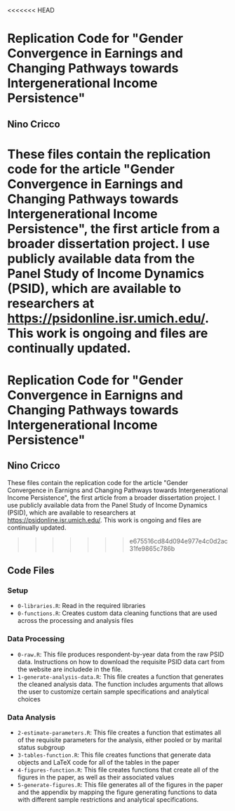 <<<<<<< HEAD
# Replication Code for "Gender Convergence in Earnings and Changing Pathways towards Intergenerational Income Persistence"

## Nino Cricco

These files contain the replication code for the article "Gender Convergence in Earnings and Changing Pathways towards Intergenerational Income Persistence", the first article from a broader dissertation project. I use publicly available data from the Panel Study of Income Dynamics (PSID), which are available to researchers at <https://psidonline.isr.umich.edu/>. This work is ongoing and files are continually updated. 
=======
# Replication Code for "Gender Convergence in Earnigns and Changing Pathways towards Intergenerational Income Persistence"

## Nino Cricco

These files contain the replication code for the article "Gender Convergence in Earnigns and Changing Pathways towards Intergenerational Income Persistence", the first article from a broader dissertation project. I use publicly available data from the Panel Study of Income Dynamics (PSID), which are available to researchers at <https://psidonline.isr.umich.edu/>. This work is ongoing and files are continually updated. 
>>>>>>> e675516cd84d094e977e4c0d2ac31fe9865c786b

## Code Files

### Setup
- `0-libraries.R`: Read in the required libraries
- `0-functions.R`: Creates custom data cleaning functions that are used across the processing and analysis files

### Data Processing
- `0-raw.R`: This file produces respondent-by-year data from the raw PSID data. Instructions on how to download the requisite PSID data cart from the website are includede in the file. 
- `1-generate-analysis-data.R`: This file creates a function that generates the cleaned analysis data. The function includes arguments that allows the user to customize certain sample specifications and analytical choices

### Data Analysis
- `2-estimate-parameters.R`: This file creates a function that estimates all of the requisite parameters for the analysis, either pooled or by marital status subgroup
- `3-tables-function.R`: This file creates functions that generate data objects and LaTeX code for all of the tables in the paper
- `4-figures-function.R`: This file creates functions that create all of the figures in the paper, as well as their associated values
- `5-generate-figures.R`: This file generates all of the figures in the paper and the appendix by mapping the figure generating functions to data with different sample restrictions and analytical specifications. 